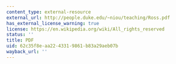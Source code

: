 ```yaml
---
content_type: external-resource
external_url: http://people.duke.edu/~niou/teaching/Ross.pdf
has_external_license_warning: true
license: https://en.wikipedia.org/wiki/All_rights_reserved
status: ''
title: PDF
uid: 62c35f8e-aa22-4331-9861-b83a29aeb07b
wayback_url: ''
---
```

